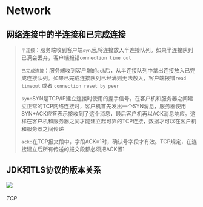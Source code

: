 # Network

## 网络连接中的半连接和已完成连接

> `半连接`：服务端收到客户端`syn`后,将连接放入半连接队列。如果半连接队列已满会丢弃，客户端报错`connection time out`
> 
> `已完成连接`：服务端收到客户端的`ack`后，从半连接队列中拿出连接放入已完成连接队列。如果已完成连接队列已经满则无法放入，客户端报错`read timeout` 或者 `connection reset by peer`
> 
> `syn:`SYN是TCP/IP建立连接时使用的握手信号。在客户机和服务器之间建立正常的TCP网络连接时，客户机首先发出一个SYN消息，服务器使用SYN+ACK应答表示接收到了这个消息，最后客户机再以ACK消息响应。这样在客户机和服务器之间才能建立起可靠的TCP连接，数据才可以在客户机和服务器之间传递
> 
> `ack:`在TCP报文段中，字段ACK=1时，确认号字段才有效。TCP规定，在连接建立后所有传送的报文段都必须把ACK置1

## JDK和TLS协议的版本关系

![](https://img-blog.csdnimg.cn/20181226233209538.png?x-oss-process=image/watermark,type_ZmFuZ3poZW5naGVpdGk,shadow_10,text_aHR0cHM6Ly9ibG9nLmNzZG4ubmV0L01lbG9fRmVuZ1poaQ==,size_16,color_FFFFFF,t_70)

###### TCP
